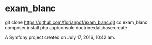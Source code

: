 exam_blanc
==========

git clone https://github.com/florianpdf/exam_blanc.git
cd exam_blanc
composer install
php app/console doctrine:database:create

A Symfony project created on July 17, 2016, 10:42 am.
